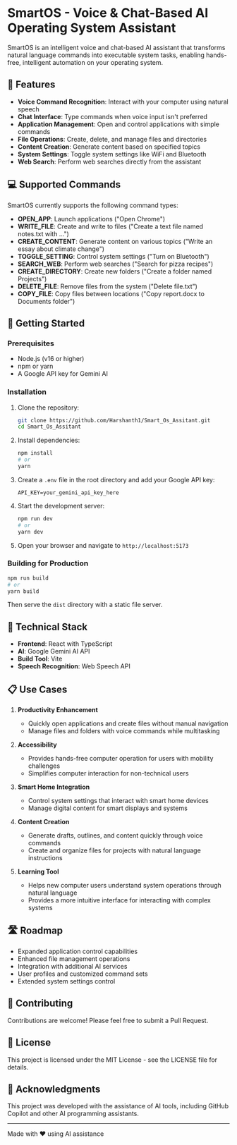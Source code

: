# SmartOS - Voice & Chat-Based AI Operating System Assistant

SmartOS is an intelligent voice and chat-based AI assistant that transforms natural language commands into executable system tasks, enabling hands-free, intelligent automation on your operating system.

## 🌟 Features
- **Voice Command Recognition**: Interact with your computer using natural speech
- **Chat Interface**: Type commands when voice input isn't preferred
- **Application Management**: Open and control applications with simple commands
- **File Operations**: Create, delete, and manage files and directories
- **Content Creation**: Generate content based on specified topics
- **System Settings**: Toggle system settings like WiFi and Bluetooth
- **Web Search**: Perform web searches directly from the assistant

## 💻 Supported Commands

SmartOS currently supports the following command types:

- **OPEN_APP**: Launch applications ("Open Chrome")
- **WRITE_FILE**: Create and write to files ("Create a text file named notes.txt with ...")
- **CREATE_CONTENT**: Generate content on various topics ("Write an essay about climate change")
- **TOGGLE_SETTING**: Control system settings ("Turn on Bluetooth")
- **SEARCH_WEB**: Perform web searches ("Search for pizza recipes")
- **CREATE_DIRECTORY**: Create new folders ("Create a folder named Projects")
- **DELETE_FILE**: Remove files from the system ("Delete file.txt")
- **COPY_FILE**: Copy files between locations ("Copy report.docx to Documents folder")

## 🚀 Getting Started

### Prerequisites

- Node.js (v16 or higher)
- npm or yarn
- A Google API key for Gemini AI

### Installation

1. Clone the repository:
    ```bash
    git clone https://github.com/Harshanth1/Smart_Os_Assitant.git
    cd Smart_Os_Assitant
    ```

2. Install dependencies:
    ```bash
    npm install
    # or
    yarn
    ```

3. Create a `.env` file in the root directory and add your Google API key:
    ```
    API_KEY=your_gemini_api_key_here
    ```

4. Start the development server:
    ```bash
    npm run dev
    # or
    yarn dev
    ```

5. Open your browser and navigate to `http://localhost:5173`

### Building for Production

```bash
npm run build
# or
yarn build
```

Then serve the `dist` directory with a static file server.

## 🔧 Technical Stack

- **Frontend**: React with TypeScript
- **AI**: Google Gemini AI API
- **Build Tool**: Vite
- **Speech Recognition**: Web Speech API

## 📋 Use Cases

1. **Productivity Enhancement**
    - Quickly open applications and create files without manual navigation
    - Manage files and folders with voice commands while multitasking

2. **Accessibility**
    - Provides hands-free computer operation for users with mobility challenges
    - Simplifies computer interaction for non-technical users

3. **Smart Home Integration**
    - Control system settings that interact with smart home devices
    - Manage digital content for smart displays and systems

4. **Content Creation**
    - Generate drafts, outlines, and content quickly through voice commands
    - Create and organize files for projects with natural language instructions

5. **Learning Tool**
    - Helps new computer users understand system operations through natural language
    - Provides a more intuitive interface for interacting with complex systems

## 🛣️ Roadmap

- Expanded application control capabilities
- Enhanced file management operations
- Integration with additional AI services
- User profiles and customized command sets
- Extended system settings control

## 🤝 Contributing

Contributions are welcome! Please feel free to submit a Pull Request.

## 📄 License

This project is licensed under the MIT License - see the LICENSE file for details.

## 🙏 Acknowledgments

This project was developed with the assistance of AI tools, including GitHub Copilot and other AI programming assistants.

---

Made with ❤️ using AI assistance
